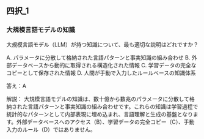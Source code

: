## 四択_1
### 大規模言語モデルの知識
大規模言語モデル（LLM）が持つ知識について、最も適切な説明はどれですか？

A. パラメータに分散して格納された言語パターンと事実知識の組み合わせ
B. 外部データベースから動的に取得される構造化された情報
C. 学習データの完全なコピーとして保存された情報
D. 人間が手動で入力したルールベースの知識体系

答え：A

解説：
大規模言語モデルの知識は、数十億から数兆のパラメータに分散して格納された言語パターンと事実知識の組み合わせです。これらの知識は学習過程で統計的なパターンとして内部表現に埋め込まれ、言語理解と生成の基盤となります。外部データベースへのアクセス（B）、学習データの完全コピー（C）、手動入力のルール（D）ではありません。 